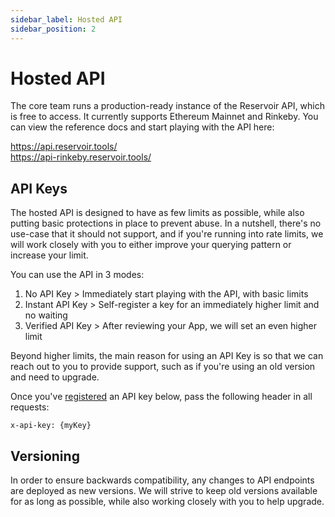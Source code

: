 ```yaml
---
sidebar_label: Hosted API
sidebar_position: 2
---
```


# Hosted API

The core team runs a production-ready instance of the Reservoir API, which is free to access. It currently supports Ethereum Mainnet and Rinkeby. You can view the reference docs and start playing with the API here:

https://api.reservoir.tools/  
https://api-rinkeby.reservoir.tools/  

## API Keys 

The hosted API is designed to have as few limits as possible, while also putting basic protections in place to prevent abuse. In a nutshell, there's no use-case that it should not support, and if you're running into rate limits, we will work closely with you to either improve your querying pattern or increase your limit.

You can use the API in 3 modes:

1) No API Key > Immediately start playing with the API, with basic limits  
2) Instant API Key > Self-register a key for an immediately higher limit and no waiting  
3) Verified API Key > After reviewing your App, we will set an even higher limit

Beyond higher limits, the main reason for using an API Key is so that we can reach out to you to provide support, such as if you're using an old version and need to upgrade.

Once you've [registered](https:/api.reservoir.tools/#/0.%20Auth/postApikeys) an API key below, pass the following header in all requests:

```
x-api-key: {myKey}
```

## Versioning

In order to ensure backwards compatibility, any changes to API endpoints are deployed as new versions. We will strive to keep old versions available for as long as possible, while also working closely with you to help upgrade.

